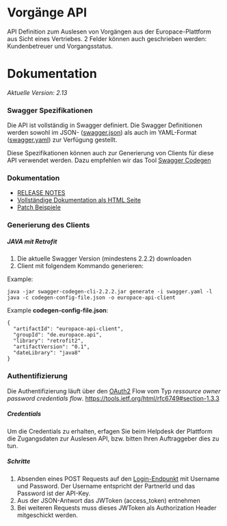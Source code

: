 # Vorgänge API

API Definition zum Auslesen von Vorgängen aus der Europace-Plattform aus Sicht eines Vertriebes. 2 Felder können auch geschrieben werden: Kundenbetreuer und Vorgangsstatus.

# Dokumentation

*Aktuelle Version: 2.13*

### Swagger Spezifikationen
Die API ist vollständig in Swagger definiert. Die Swagger Definitionen werden sowohl im JSON- ([swagger.json](swagger.json)) als auch im YAML-Format ([swagger.yaml](swagger.yaml)) zur Verfügung gestellt.

Diese Spezifikationen können auch zur Generierung von Clients für diese API verwendet
werden. Dazu empfehlen wir das Tool [Swagger Codegen](https://github.com/swagger-api/swagger-codegen)

### Dokumentation

- [RELEASE NOTES](https://github.com/europace/baufismart-vorgaenge-api/releases)
- [Vollständige Dokumentation als HTML Seite](http://htmlpreview.github.io?https://raw.githubusercontent.com/europace/baufismart-vorgaenge-api/master/dokumentation/index.html)
- [Patch Beispiele](https://github.com/europace/baufismart-vorgaenge-api/blob/master/dokumentation/patch.md)

### Generierung des Clients
##### JAVA mit Retrofit

1. Die aktuelle Swagger Version (mindestens 2.2.2) downloaden
2. Client mit folgendem Kommando generieren:

Example:
```
java -jar swagger-codegen-cli-2.2.2.jar generate -i swagger.yaml -l java -c codegen-config-file.json -o europace-api-client
```

Example **codegen-config-file.json**:

```
{
  "artifactId": "europace-api-client",
  "groupId": "de.europace.api",
  "library": "retrofit2",
  "artifactVersion": "0.1",
  "dateLibrary": "java8"
}

```

### Authentifizierung

Die Authentifizierung läuft über den [OAuth2](https://oauth.net/2/) Flow vom Typ *ressource owner password credentials flow*.
https://tools.ietf.org/html/rfc6749#section-1.3.3

##### Credentials
Um die Credentials zu erhalten, erfagen Sie beim Helpdesk der Plattform die Zugangsdaten zur Auslesen API, bzw. bitten Ihren Auftraggeber dies zu tun.

##### Schritte
1. Absenden eines POST Requests auf den [Login-Endpunkt](https://htmlpreview.github.io/?https://raw.githubusercontent.com/europace/baufismart-vorgaenge-api/master/dokumentation/index.html#_oauth2) mit Username und Password. Der Username entspricht der PartnerId und das Password ist der API-Key. 
2. Aus der JSON-Antwort das JWToken (access_token) entnehmen
3. Bei weiteren Requests muss dieses JWToken als Authorization Header mitgeschickt werden.
